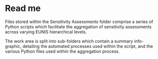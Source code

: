 # Read me 

Files stored within the Sensitivity Assessments folder comprise a series of Python scripts which 
facilitate the aggregation of sensitivity assessments across varying EUNIS hierarchical levels. 

The work area is split into sub-folders which contain a summary info-graphic, detailing the 
automated processes used within the script, and the various Python files used within the aggregation process. 
